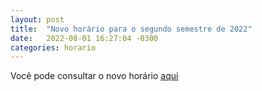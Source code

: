 ```yaml
---
layout: post
title:  "Novo horário para o segundo semestre de 2022"
date:   2022-08-01 16:27:04 -0300
categories: horario
---
```


Você pode consultar o novo horário [aqui](horario)
